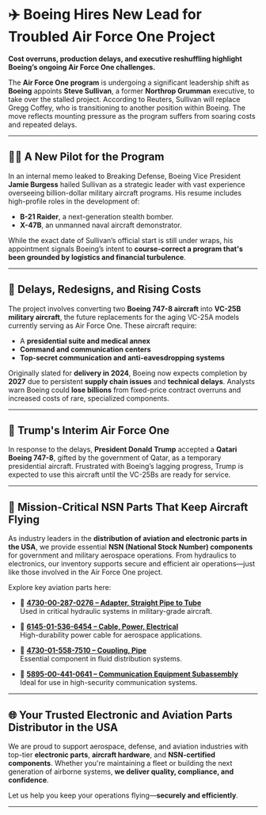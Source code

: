 # ✈️ Boeing Hires New Lead for Troubled Air Force One Project

**Cost overruns, production delays, and executive reshuffling highlight Boeing’s ongoing Air Force One challenges.**

The **Air Force One program** is undergoing a significant leadership shift as **Boeing** appoints **Steve Sullivan**, a former **Northrop Grumman** executive, to take over the stalled project. According to Reuters, Sullivan will replace Gregg Coffey, who is transitioning to another position within Boeing. The move reflects mounting pressure as the program suffers from soaring costs and repeated delays.

---

## 🧑‍✈️ A New Pilot for the Program

In an internal memo leaked to Breaking Defense, Boeing Vice President **Jamie Burgess** hailed Sullivan as a strategic leader with vast experience overseeing billion-dollar military aircraft programs. His resume includes high-profile roles in the development of:

- **B-21 Raider**, a next-generation stealth bomber.
- **X-47B**, an unmanned naval aircraft demonstrator.

While the exact date of Sullivan’s official start is still under wraps, his appointment signals Boeing’s intent to **course-correct a program that's been grounded by logistics and financial turbulence**.

---

## 🚧 Delays, Redesigns, and Rising Costs

The project involves converting two **Boeing 747-8 aircraft** into **VC-25B military aircraft**, the future replacements for the aging VC-25A models currently serving as Air Force One. These aircraft require:

- A **presidential suite and medical annex**
- **Command and communication centers**
- **Top-secret communication and anti-eavesdropping systems**

Originally slated for **delivery in 2024**, Boeing now expects completion by **2027** due to persistent **supply chain issues** and **technical delays**. Analysts warn Boeing could **lose billions** from fixed-price contract overruns and increased costs of rare, specialized components.

---

## 🛫 Trump's Interim Air Force One

In response to the delays, **President Donald Trump** accepted a **Qatari Boeing 747-8**, gifted by the government of Qatar, as a temporary presidential aircraft. Frustrated with Boeing’s lagging progress, Trump is expected to use this aircraft until the VC-25Bs are ready for service.

---

## 🔧 Mission-Critical NSN Parts That Keep Aircraft Flying

As industry leaders in the **distribution of aviation and electronic parts in the USA**, we provide essential **NSN (National Stock Number) components** for government and military aerospace operations. From hydraulics to electronics, our inventory supports secure and efficient air operations—just like those involved in the Air Force One project.

Explore key aviation parts here:

- 🔹 **[4730-00-287-0276 – Adapter, Straight Pipe to Tube](https://www.optiaero.com/4730002870276.html)**  
  Used in critical hydraulic systems in military-grade aircraft.

- 🔹 **[6145-01-536-6454 – Cable, Power, Electrical](https://www.777connect.com/6145015366454.html)**  
  High-durability power cable for aerospace applications.

- 🔹 **[4730-01-558-7510 – Coupling, Pipe](https://www.partsprohub.com/4730015587510.html)**  
  Essential component in fluid distribution systems.

- 🔹 **[5895-00-441-0641 – Communication Equipment Subassembly](https://www.skyhighparts.com/5895004410641.html)**  
  Ideal for use in high-security communication systems.

---

## 🌐 Your Trusted Electronic and Aviation Parts Distributor in the USA

We are proud to support aerospace, defense, and aviation industries with top-tier **electronic parts**, **aircraft hardware**, and **NSN-certified components**. Whether you're maintaining a fleet or building the next generation of airborne systems, **we deliver quality, compliance, and confidence**.

Let us help you keep your operations flying—**securely and efficiently**.

---

